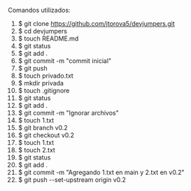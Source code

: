 
Comandos utilizados: 

1. $ git clone https://github.com/jtorova5/devjumpers.git
2. $ cd devjumpers
3. $ touch README.md
4. $ git status
5. $ git add .
6. $ git commit -m "commit inicial"
7. $ git push
8. $ touch privado.txt
9. $ mkdir privada
10. $ touch .gitignore
11. $ git status
12. $ git add .
13. $ git commit -m "Ignorar archivos"
14. $ touch 1.txt
15. $ git branch v0.2
16. $ git checkout v0.2
17. $ touch 1.txt
18. $ touch 2.txt
19. $ git status
20. $ git add .
21. $ git commit -m "Agregando 1.txt en main y 2.txt en v0.2"
22. $ git push --set-upstream origin v0.2





